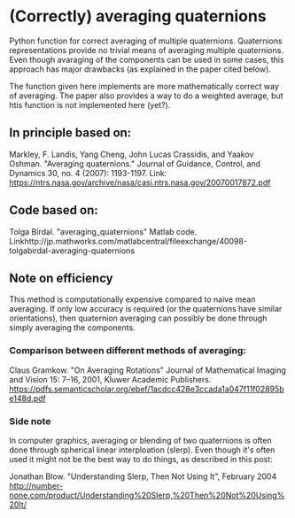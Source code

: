# (Correctly) averaging quaternions
Python function for correct averaging of multiple quaternions. Quaternions representations provide no trivial means of averaging multiple quaternions. Even though avaraging of the components can be used in some cases, this approach has major drawbacks (as explained in the paper cited below).

The function given here implements are more mathematically correct way of averaging. The paper also provides a way to do a weighted average, but htis function is not implemented here (yet?).

## In principle based on:

Markley, F. Landis, Yang Cheng, John Lucas Crassidis, and Yaakov Oshman.
"Averaging quaternions." Journal of Guidance, Control, and Dynamics 30,
no. 4 (2007): 1193-1197.
Link: https://ntrs.nasa.gov/archive/nasa/casi.ntrs.nasa.gov/20070017872.pdf

## Code based on:

Tolga Birdal. "averaging_quaternions" Matlab code.
Linkhttp://jp.mathworks.com/matlabcentral/fileexchange/40098-tolgabirdal-averaging-quaternions

## Note on efficiency

This method is computationally expensive compared to naive mean averaging.
If only low accuracy is required (or the quaternions have similar orientations),
then quaternion averaging can possibly be done through simply averaging the
components.

### Comparison between different methods of averaging:

Claus Gramkow. "On Averaging Rotations"
Journal of Mathematical Imaging and Vision 15: 7–16, 2001, Kluwer Academic Publishers.
https://pdfs.semanticscholar.org/ebef/1acdcc428e3ccada1a047f11f02895be148d.pdf

### Side note
In computer graphics, averaging or blending of two quaternions is often done through
spherical linear interploation (slerp). Even though it's often used it might not be the best
way to do things, as described in this post:

Jonathan Blow.
"Understanding Slerp, Then Not Using It", February 2004
http://number-none.com/product/Understanding%20Slerp,%20Then%20Not%20Using%20It/
